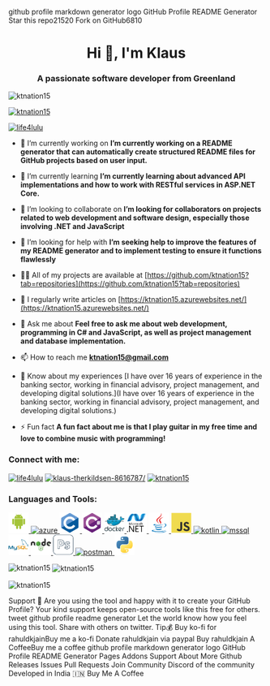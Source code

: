 github profile markdown generator logo
GitHub Profile README Generator
Star this repo21520
Fork on GitHub6810
<h1 align="center">Hi 👋, I'm Klaus</h1>
<h3 align="center">A passionate software developer from Greenland</h3>

<p align="left"> <img src="https://komarev.com/ghpvc/?username=ktnation15&label=Profile%20views&color=0e75b6&style=flat" alt="ktnation15" /> </p>

<p align="left"> <a href="https://github.com/ryo-ma/github-profile-trophy"><img src="https://github-profile-trophy.vercel.app/?username=ktnation15" alt="ktnation15" /></a> </p>

<p align="left"> <a href="https://twitter.com/life4lulu" target="blank"><img src="https://img.shields.io/twitter/follow/life4lulu?logo=twitter&style=for-the-badge" alt="life4lulu" /></a> </p>

- 🔭 I’m currently working on **I’m currently working on a README generator that can automatically create structured README files for GitHub projects based on user input.**

- 🌱 I’m currently learning **I’m currently learning about advanced API implementations and how to work with RESTful services in ASP.NET Core.**

- 👯 I’m looking to collaborate on **I’m looking for collaborators on projects related to web development and software design, especially those involving .NET and JavaScript**

- 🤝 I’m looking for help with **I’m seeking help to improve the features of my README generator and to implement testing to ensure it functions flawlessly**

- 👨‍💻 All of my projects are available at [https://github.com/ktnation15?tab=repositories](https://github.com/ktnation15?tab=repositories)

- 📝 I regularly write articles on [https://ktnation15.azurewebsites.net/](https://ktnation15.azurewebsites.net/)

- 💬 Ask me about **Feel free to ask me about web development, programming in C# and JavaScript, as well as project management and database implementation.**

- 📫 How to reach me **ktnation15@gmail.com**

- 📄 Know about my experiences [I have over 16 years of experience in the banking sector, working in financial advisory, project management, and developing digital solutions.](I have over 16 years of experience in the banking sector, working in financial advisory, project management, and developing digital solutions.)

- ⚡ Fun fact **A fun fact about me is that I play guitar in my free time and love to combine music with programming!**

<h3 align="left">Connect with me:</h3>
<p align="left">
<a href="https://twitter.com/life4lulu" target="blank"><img align="center" src="https://raw.githubusercontent.com/rahuldkjain/github-profile-readme-generator/master/src/images/icons/Social/twitter.svg" alt="life4lulu" height="30" width="40" /></a>
<a href="https://linkedin.com/in/klaus-therkildsen-8616787/" target="blank"><img align="center" src="https://raw.githubusercontent.com/rahuldkjain/github-profile-readme-generator/master/src/images/icons/Social/linked-in-alt.svg" alt="klaus-therkildsen-8616787/" height="30" width="40" /></a>
<a href="https://instagram.com/ktnation15" target="blank"><img align="center" src="https://raw.githubusercontent.com/rahuldkjain/github-profile-readme-generator/master/src/images/icons/Social/instagram.svg" alt="ktnation15" height="30" width="40" /></a>
</p>

<h3 align="left">Languages and Tools:</h3>
<p align="left"> <a href="https://developer.android.com" target="_blank" rel="noreferrer"> <img src="https://raw.githubusercontent.com/devicons/devicon/master/icons/android/android-original-wordmark.svg" alt="android" width="40" height="40"/> </a> <a href="https://azure.microsoft.com/en-in/" target="_blank" rel="noreferrer"> <img src="https://www.vectorlogo.zone/logos/microsoft_azure/microsoft_azure-icon.svg" alt="azure" width="40" height="40"/> </a> <a href="https://www.cprogramming.com/" target="_blank" rel="noreferrer"> <img src="https://raw.githubusercontent.com/devicons/devicon/master/icons/c/c-original.svg" alt="c" width="40" height="40"/> </a> <a href="https://www.w3schools.com/cs/" target="_blank" rel="noreferrer"> <img src="https://raw.githubusercontent.com/devicons/devicon/master/icons/csharp/csharp-original.svg" alt="csharp" width="40" height="40"/> </a> <a href="https://www.docker.com/" target="_blank" rel="noreferrer"> <img src="https://raw.githubusercontent.com/devicons/devicon/master/icons/docker/docker-original-wordmark.svg" alt="docker" width="40" height="40"/> </a> <a href="https://dotnet.microsoft.com/" target="_blank" rel="noreferrer"> <img src="https://raw.githubusercontent.com/devicons/devicon/master/icons/dot-net/dot-net-original-wordmark.svg" alt="dotnet" width="40" height="40"/> </a> <a href="https://www.java.com" target="_blank" rel="noreferrer"> <img src="https://raw.githubusercontent.com/devicons/devicon/master/icons/java/java-original.svg" alt="java" width="40" height="40"/> </a> <a href="https://developer.mozilla.org/en-US/docs/Web/JavaScript" target="_blank" rel="noreferrer"> <img src="https://raw.githubusercontent.com/devicons/devicon/master/icons/javascript/javascript-original.svg" alt="javascript" width="40" height="40"/> </a> <a href="https://kotlinlang.org" target="_blank" rel="noreferrer"> <img src="https://www.vectorlogo.zone/logos/kotlinlang/kotlinlang-icon.svg" alt="kotlin" width="40" height="40"/> </a> <a href="https://www.microsoft.com/en-us/sql-server" target="_blank" rel="noreferrer"> <img src="https://www.svgrepo.com/show/303229/microsoft-sql-server-logo.svg" alt="mssql" width="40" height="40"/> </a> <a href="https://www.mysql.com/" target="_blank" rel="noreferrer"> <img src="https://raw.githubusercontent.com/devicons/devicon/master/icons/mysql/mysql-original-wordmark.svg" alt="mysql" width="40" height="40"/> </a> <a href="https://nodejs.org" target="_blank" rel="noreferrer"> <img src="https://raw.githubusercontent.com/devicons/devicon/master/icons/nodejs/nodejs-original-wordmark.svg" alt="nodejs" width="40" height="40"/> </a> <a href="https://www.photoshop.com/en" target="_blank" rel="noreferrer"> <img src="https://raw.githubusercontent.com/devicons/devicon/master/icons/photoshop/photoshop-line.svg" alt="photoshop" width="40" height="40"/> </a> <a href="https://postman.com" target="_blank" rel="noreferrer"> <img src="https://www.vectorlogo.zone/logos/getpostman/getpostman-icon.svg" alt="postman" width="40" height="40"/> </a> <a href="https://www.python.org" target="_blank" rel="noreferrer"> <img src="https://raw.githubusercontent.com/devicons/devicon/master/icons/python/python-original.svg" alt="python" width="40" height="40"/> </a> </p>

<p><img align="left" src="https://github-readme-stats.vercel.app/api/top-langs?username=ktnation15&show_icons=true&locale=en&layout=compact" alt="ktnation15" /></p>

<p>&nbsp;<img align="center" src="https://github-readme-stats.vercel.app/api?username=ktnation15&show_icons=true&locale=en" alt="ktnation15" /></p>

<p><img align="center" src="https://github-readme-streak-stats.herokuapp.com/?user=ktnation15&" alt="ktnation15" /></p>

Support 🙏
Are you using the tool and happy with it to create your GitHub Profile?
Your kind support keeps open-source tools like this free for others.
tweet github profile readme generator
Let the world know how you feel using this tool. Share with others on twitter.
Tip💰
Buy ko-fi for rahuldkjainBuy me a ko-fi
Donate rahuldkjain via paypal
Buy rahuldkjain A CoffeeBuy me a coffee
github profile markdown generator logo
GitHub Profile README Generator
Pages
Addons
Support
About
More
Github
Releases
Issues
Pull Requests
Join Community
Discord of the community
Developed in India 🇮🇳
Buy Me A Coffee
